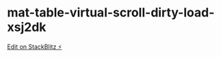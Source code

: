 # mat-table-virtual-scroll-dirty-load-xsj2dk

[Edit on StackBlitz ⚡️](https://stackblitz.com/edit/mat-table-virtual-scroll-dirty-load-xsj2dk)
